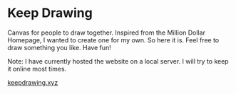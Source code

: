 # Keep Drawing
Canvas for people to draw together. Inspired from the Million Dollar Homepage, I wanted to create one for my own. So here it is.
Feel free to draw something you like. Have fun!

Note: I have currently hosted the website on a local server. I will try to keep it online most times.

[keepdrawing.xyz](https://www.google.com "Google's Homepage")
